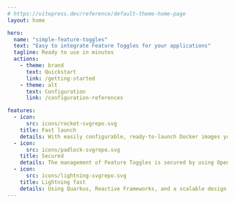 ```yaml
---
# https://vitepress.dev/reference/default-theme-home-page
layout: home

hero:
  name: "simple-feature-toggles"
  text: "Easy to integrate Feature Toggles for your applications"
  tagline: Ready to use in minutes 
  actions:
    - theme: brand
      text: Quickstart
      link: /getting-started
    - theme: alt
      text: Configuration
      link: /configuration-references

features:
  - icon:
      src: icons/rocket-svgrepo.svg
    title: Fast launch
    details: With easily configurable, ready-to-launch Docker images you can start using Feature Toggles in no time.
  - icon:
      src: icons/padlock-svgrepo.svg
    title: Secured
    details: The management of Feature Toggles is secured by using OpenID Connect Bearer token authentication.
  - icon:
      src: icons/lightning-svgrepo.svg
    title: Lightning fast
    details: Using Quarkus, Reactive Frameworks, and a scalable design this service supports handling many user requests.
---
```

